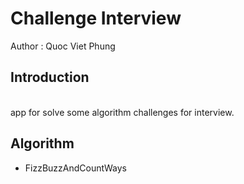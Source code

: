 Challenge Interview 
===================

Author : Quoc Viet Phung 

## Introduction 
<br/>
app for solve some algorithm challenges for interview.

## Algorithm

- FizzBuzzAndCountWays
